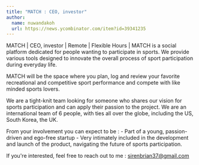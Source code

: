 ```yaml
---
title: "MATCH : CEO, investor"
author:
  name: nuwandakoh
  url: https://news.ycombinator.com/item?id=39341235
---
```

MATCH | CEO, investor | Remote | Flexible Hours | MATCH is a social platform dedicated for people wanting to participate in sports. We provide various tools designed to innovate the overall process of sport participation during everyday life.

MATCH will be the space where you plan, log and review your favorite recreational and competitive sport performance and compete with like minded sports lovers.

We are a tight-knit team looking for someone who shares our vision for sports participation and can apply their passion to the project. We are an international team of 6 people, with ties all over the globe, including the US, South Korea, the UK.

From your involvement you can expect to be : - Part of a young, passion-driven and ego-free startup - Very intimately included in the development and launch of the product, navigating the future of sports participation.

If you&#x27;re interested, feel free to reach out to me : sirenbrian37@gmail.com
